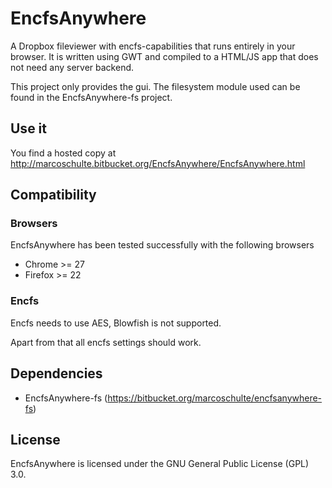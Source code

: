 # EncfsAnywhere
A Dropbox fileviewer with encfs-capabilities that runs entirely in your browser. It is written using GWT and compiled to a HTML/JS app that does not need any server backend.

This project only provides the gui. The filesystem module used can be found in the EncfsAnywhere-fs project.

## Use it
You find a hosted copy at <http://marcoschulte.bitbucket.org/EncfsAnywhere/EncfsAnywhere.html>

## Compatibility
### Browsers
EncfsAnywhere has been tested successfully with the following browsers

* Chrome >= 27
* Firefox >= 22

### Encfs
Encfs needs to use AES, Blowfish is not supported.

Apart from that all encfs settings should work.

## Dependencies
* EncfsAnywhere-fs (<https://bitbucket.org/marcoschulte/encfsanywhere-fs>)

## License
EncfsAnywhere is licensed under the GNU General Public License (GPL) 3.0.